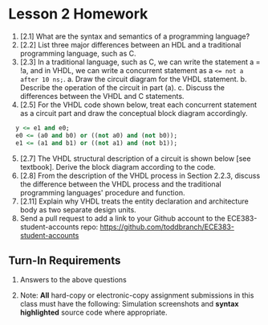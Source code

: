 # Lesson 2 Homework

1. [2.1] What are the syntax and semantics of a programming language?
2. [2.2] List three major differences between an HDL and a traditional programming language, such as C.
3. [2.3] In a traditional language, such as C, we can write the statement a = !a, and in VHDL, we can write a concurrent statement as a `<= not a after 10 ns;`.
  a. Draw the circuit diagram for the VHDL statement.
  b. Describe the operation of the circuit in part (a).
  c. Discuss the differences between the VHDL and C statements.
4. [2.5] For the VHDL code shown below, treat each concurrent statement as a circuit part and draw the conceptual block diagram accordingly.
```vhdl
  y <= e1 and e0;
  e0 <= (a0 and b0) or ((not a0) and (not b0));
  e1 <= (a1 and b1) or ((not a1) and (not b1));
```
5. [2.7] The VHDL structural description of a circuit is shown below [see textbook]. Derive the block diagram according to the code. 
6. [2.8] From the description of the VHDL process in Section 2.2.3, discuss the difference between the VHDL process and the traditional programming languages' procedure and function.
7. [2.11] Explain why VHDL treats the entity declaration and architecture body as two separate design units.
8. Send a pull request to add a link to your Github account to the ECE383-student-accounts repo: https://github.com/toddbranch/ECE383-student-accounts

## Turn-In Requirements

1. Answers to the above questions

2. Note: **All** hard-copy or electronic-copy assignment submissions in this class must have the following: Simulation screenshots and **syntax highlighted** source code where appropriate.
